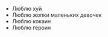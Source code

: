 - Люблю хуй
- Люблю жопки маленьких девочек
- Люблю кокаин
- Люблю героин

<!---
dyhf8i0s/dyhf8i0s is a ✨ special ✨ repository because its `README.md` (this file) appears on your GitHub profile.
You can click the Preview link to take a look at your changes.
--->
